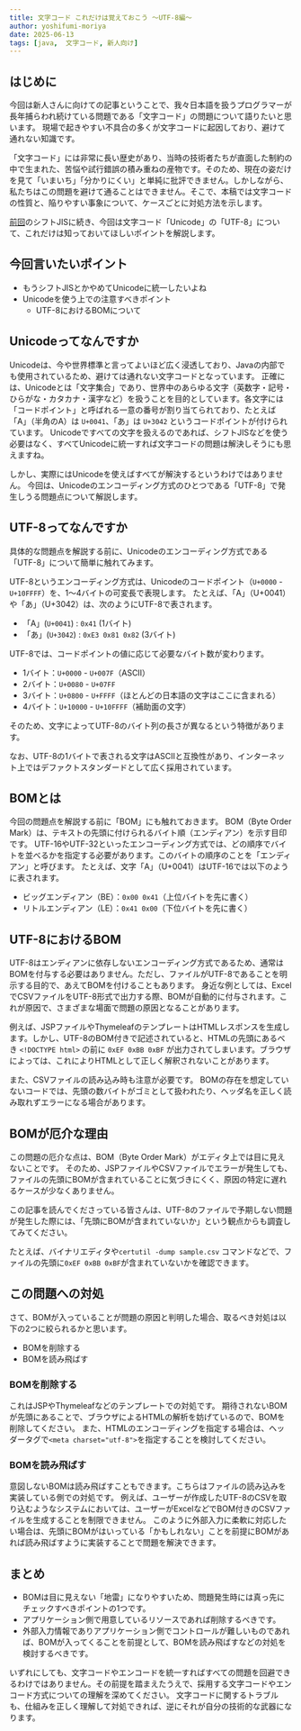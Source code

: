 ```yaml
---
title: 文字コード これだけは覚えておこう ～UTF-8編～
author: yoshifumi-moriya
date: 2025-06-13
tags: [java,  文字コード, 新人向け]
---
```


## はじめに

今回は新人さんに向けての記事ということで、我々日本語を扱うプログラマーが長年捕らわれ続けている問題である「文字コード」の問題について語りたいと思います。
現場で起きやすい不具合の多くが文字コードに起因しており、避けて通れない知識です。

「文字コード」には非常に長い歴史があり、当時の技術者たちが直面した制約の中で生まれた、苦悩や試行錯誤の積み重ねの産物です。そのため、現在の姿だけを見て「いまいち」「分かりにくい」と単純に批評できません。しかしながら、私たちはこの問題を避けて通ることはできません。そこで、本稿では文字コードの性質と、陥りやすい事象について、ケースごとに対処方法を示します。

[前回](/blogs/2024/06/16/moji-code1/)のシフトJISに続き、今回は文字コード「Unicode」の「UTF-8」について、これだけは知っておいてほしいポイントを解説します。

## 今回言いたいポイント

* もうシフトJISとかやめてUnicodeに統一したいよね
* Unicodeを使う上での注意すべきポイント
  * UTF-8におけるBOMについて

## Unicodeってなんですか

Unicodeは、今や世界標準と言ってよいほど広く浸透しており、Javaの内部でも使用されているため、避けては通れない文字コードとなっています。
正確には、Unicodeとは「文字集合」であり、世界中のあらゆる文字（英数字・記号・ひらがな・カタカナ・漢字など）を扱うことを目的としています。各文字には「コードポイント」と呼ばれる一意の番号が割り当てられており、たとえば「A」（半角のA）は `U+0041`、「あ」は `U+3042` というコードポイントが付けられています。
Unicodeですべての文字を扱えるのであれば、シフトJISなどを使う必要はなく、すべてUnicodeに統一すれば文字コードの問題は解決しそうにも思えますね。

しかし、実際にはUnicodeを使えばすべてが解決するというわけではありません。
今回は、Unicodeのエンコーディング方式のひとつである「UTF-8」で発生しうる問題点について解説します。

## UTF-8ってなんですか

具体的な問題点を解説する前に、Unicodeのエンコーディング方式である「UTF-8」について簡単に触れてみます。

UTF-8というエンコーディング方式は、Unicodeのコードポイント（`U+0000` - `U+10FFFF`）を、1〜4バイトの可変長で表現します。
たとえば、「A」（U+0041）や「あ」（U+3042）は、次のようにUTF-8で表されます。

* 「A」(`U+0041`) : `0x41` (1バイト)
* 「あ」(`U+3042`) : `0xE3 0x81 0x82` (3バイト)

UTF-8では、コードポイントの値に応じて必要なバイト数が変わります。

* 1バイト：`U+0000` - `U+007F`（ASCII）
* 2バイト：`U+0080` - `U+07FF`
* 3バイト：`U+0800` - `U+FFFF`（ほとんどの日本語の文字はここに含まれる）
* 4バイト：`U+10000` - `U+10FFFF`（補助面の文字）

そのため、文字によってUTF-8のバイト列の長さが異なるという特徴があります。

なお、UTF-8の1バイトで表される文字はASCIIと互換性があり、インターネット上ではデファクトスタンダードとして広く採用されています。

## BOMとは

今回の問題点を解説する前に「BOM」にも触れておきます。
BOM（Byte Order Mark）は、テキストの先頭に付けられるバイト順（エンディアン）を示す目印です。
UTF-16やUTF-32といったエンコーディング方式では、どの順序でバイトを並べるかを指定する必要があります。このバイトの順序のことを「エンディアン」と呼びます。
たとえば、文字「A」（U+0041）はUTF-16では以下のように表されます。

* ビッグエンディアン（BE）：`0x00 0x41`（上位バイトを先に書く）
* リトルエンディアン（LE）：`0x41 0x00`（下位バイトを先に書く）

## UTF-8におけるBOM

UTF-8はエンディアンに依存しないエンコーディング方式であるため、通常はBOMを付与する必要はありません。ただし、ファイルがUTF-8であることを明示する目的で、あえてBOMを付けることもあります。
身近な例としては、ExcelでCSVファイルをUTF-8形式で出力する際、BOMが自動的に付与されます。これが原因で、さまざまな場面で問題の原因となることがあります。

例えば、JSPファイルやThymeleafのテンプレートはHTMLレスポンスを生成します。しかし、UTF-8のBOM付きで記述されていると、HTMLの先頭にあるべき `<!DOCTYPE html>` の前に `0xEF 0xBB 0xBF` が出力されてしまいます。ブラウザによっては、これによりHTMLとして正しく解釈されないことがあります。

また、CSVファイルの読み込み時も注意が必要です。
BOMの存在を想定していないコードでは、先頭の数バイトがゴミとして扱われたり、ヘッダ名を正しく読み取れずエラーになる場合があります。

## BOMが厄介な理由

この問題の厄介な点は、BOM（Byte Order Mark）がエディタ上では目に見えないことです。
そのため、JSPファイルやCSVファイルでエラーが発生しても、ファイルの先頭にBOMが含まれていることに気づきにくく、原因の特定に遅れるケースが少なくありません。

この記事を読んでくださっている皆さんは、UTF-8のファイルで予期しない問題が発生した際には、「先頭にBOMが含まれていないか」という観点からも調査してみてください。

たとえば、バイナリエディタや`certutil -dump sample.csv` コマンドなどで、ファイルの先頭に`0xEF 0xBB 0xBF`が含まれていないかを確認できます。

## この問題への対処

さて、BOMが入っていることが問題の原因と判明した場合、取るべき対処は以下の2つに絞られるかと思います。

* BOMを削除する
* BOMを読み飛ばす

### BOMを削除する

これはJSPやThymeleafなどのテンプレートでの対処です。
期待されないBOMが先頭にあることで、ブラウザによるHTMLの解析を妨げているので、BOMを削除してください。
また、HTMLのエンコーディングを指定する場合は、ヘッダータグで`<meta charset="utf-8">`を指定することを検討してください。

### BOMを読み飛ばす

意図しないBOMは読み飛ばすこともできます。こちらはファイルの読み込みを実装している側での対処です。
例えば、ユーザーが作成したUTF-8のCSVを取り込むようなシステムにおいては、ユーザーがExcelなどでBOM付きのCSVファイルを生成することを制限できません。
このように外部入力に柔軟に対応したい場合は、先頭にBOMがはいっている「かもしれない」ことを前提にBOMがあれば読み飛ばすように実装することで問題を解決できます。

## まとめ

* BOMは目に見えない「地雷」になりやすいため、問題発生時には真っ先にチェックすべきポイントの1つです。
* アプリケーション側で用意しているリソースであれば削除するべきです。
* 外部入力情報でありアプリケーション側でコントロールが難しいものであれば、BOMが入ってくることを前提として、BOMを読み飛ばすなどの対処を検討するべきです。

いずれにしても、文字コードやエンコードを統一すればすべての問題を回避できるわけではありません。その前提を踏まえたうえで、採用する文字コードやエンコード方式についての理解を深めてください。
文字コードに関するトラブルも、仕組みを正しく理解して対処できれば、逆にそれが自分の技術的な武器になります。
